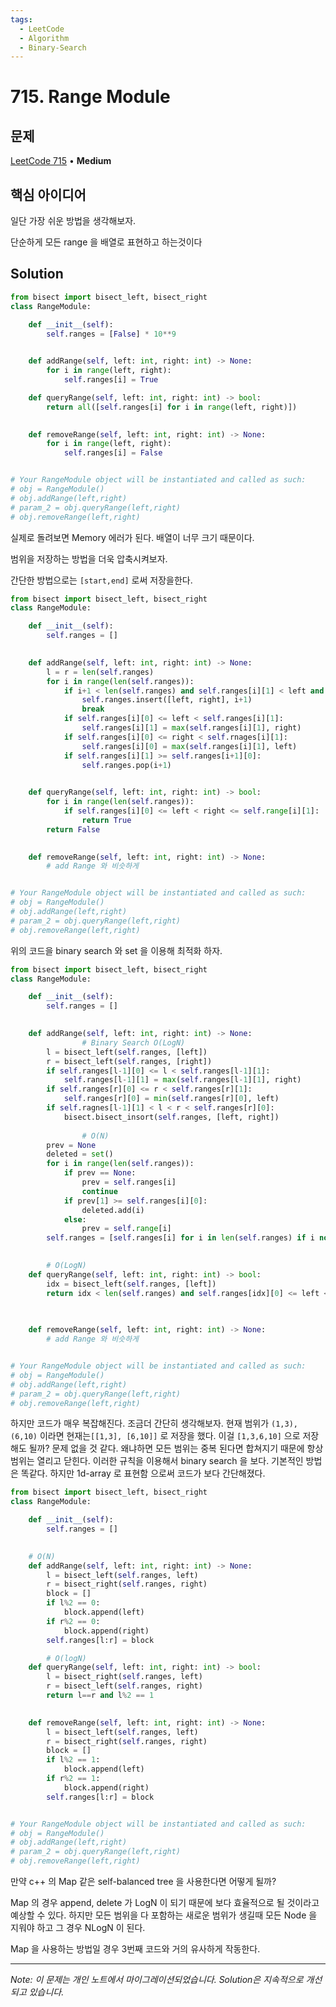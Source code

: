 ```yaml
---
tags:
  - LeetCode
  - Algorithm
  - Binary-Search
---
```


# 715. Range Module

## 문제

[LeetCode 715](https://leetcode.com/problems/range-module/) • **Medium**

## 핵심 아이디어

일단 가장 쉬운 방법을 생각해보자.

단순하게 모든 range 을 배열로 표현하고 하는것이다

## Solution

```python
from bisect import bisect_left, bisect_right
class RangeModule:

    def __init__(self):
        self.ranges = [False] * 10**9
        

    def addRange(self, left: int, right: int) -> None:
        for i in range(left, right):
            self.ranges[i] = True

    def queryRange(self, left: int, right: int) -> bool:
        return all([self.ranges[i] for i in range(left, right)])
        

    def removeRange(self, left: int, right: int) -> None:
        for i in range(left, right):
            self.ranges[i] = False


# Your RangeModule object will be instantiated and called as such:
# obj = RangeModule()
# obj.addRange(left,right)
# param_2 = obj.queryRange(left,right)
# obj.removeRange(left,right)
```

  

실제로 돌려보면 Memory 에러가 된다. 배열이 너무 크기 때문이다.

범위을 저장하는 방법을 더욱 압축시켜보자.

간단한 방법으로는 `[start,end]` 로써 저장을한다.

  

```python
from bisect import bisect_left, bisect_right
class RangeModule:

    def __init__(self):
        self.ranges = []
        

    def addRange(self, left: int, right: int) -> None:
        l = r = len(self.ranges)
        for i in range(len(self.ranges)):
            if i+1 < len(self.ranges) and self.ranges[i][1] < left and right< self.ranges[i+1][0]:
                self.ranges.insert([left, right], i+1)
                break
            if self.ranges[i][0] <= left < self.ranges[i][1]:
                self.ranges[i][1] = max(self.ranges[i][1], right)
            if self.ranges[i][0] <= right < self.rnages[i][1]:
                self.ranges[i][0] = max(self.ranges[i][1], left)
            if self.ranges[i][1] >= self.ranges[i+1][0]:
                self.ranges.pop(i+1)
        

    def queryRange(self, left: int, right: int) -> bool:
        for i in range(len(self.ranges)):
            if self.ranges[i][0] <= left < right <= self.range[i][1]:
                return True
        return False
        

    def removeRange(self, left: int, right: int) -> None:
        # add Range 와 비슷하게


# Your RangeModule object will be instantiated and called as such:
# obj = RangeModule()
# obj.addRange(left,right)
# param_2 = obj.queryRange(left,right)
# obj.removeRange(left,right)
```

위의 코드을 binary search 와 set 을 이용해 최적화 하자.

```python
from bisect import bisect_left, bisect_right
class RangeModule:

    def __init__(self):
        self.ranges = []
        

    def addRange(self, left: int, right: int) -> None:
				# Binary Search O(LogN)
        l = bisect_left(self.ranges, [left])
        r = bisect_left(self.ranges, [right])
        if self.ranges[l-1][0] <= l < self.ranges[l-1][1]:
            self.ranges[l-1][1] = max(self.ranges[l-1][1], right)
        if self.ranges[r][0] <= r < self.ranges[r][1]:
            self.ranges[r][0] = min(self.ranges[r][0], left)
        if self.ragnes[l-1][1] < l < r < self.ranges[r][0]:
            bisect.bisect_insort(self.ranges, [left, right])
               
				# O(N) 
        prev = None
        deleted = set()
        for i in range(len(self.ranges)):
            if prev == None:
                prev = self.ranges[i]
                continue
            if prev[1] >= self.ranges[i][0]:
                deleted.add(i)
            else:
                prev = self.range[i]
        self.ranges = [self.ranges[i] for i in len(self.ranges) if i not in deleted]
        

		# O(LogN)
    def queryRange(self, left: int, right: int) -> bool:
        idx = bisect_left(self.ranges, [left])
        return idx < len(self.ranges) and self.ranges[idx][0] <= left < right <= self.ranges[idx][1]
        
        

    def removeRange(self, left: int, right: int) -> None:
        # add Range 와 비슷하게


# Your RangeModule object will be instantiated and called as such:
# obj = RangeModule()
# obj.addRange(left,right)
# param_2 = obj.queryRange(left,right)
# obj.removeRange(left,right)
```

  

하지만 코드가 매우 복잡해진다. 조금더 간단히 생각해보자. 현재 범위가 `(1,3), (6,10)` 이라면 현재는`[[1,3], [6,10]]` 로 저장을 했다. 이걸 `[1,3,6,10]` 으로 저장해도 될까? 문제 없을 것 같다. 왜냐하면 모든 범위는 중복 된다면 합쳐지기 때문에 항상 범위는 열리고 닫힌다. 이러한 규칙을 이용해서 binary search 을 보다. 기본적인 방법은 똑같다. 하지만 1d-array 로 표현함 으로써 코드가 보다 간단해졌다.

```python
from bisect import bisect_left, bisect_right
class RangeModule:

    def __init__(self):
        self.ranges = []
        

	# O(N)
    def addRange(self, left: int, right: int) -> None:
        l = bisect_left(self.ranges, left)
        r = bisect_right(self.ranges, right)
        block = []
        if l%2 == 0:
            block.append(left)
        if r%2 == 0:
            block.append(right)
        self.ranges[l:r] = block

		# O(logN)
    def queryRange(self, left: int, right: int) -> bool:
        l = bisect_right(self.ranges, left)
        r = bisect_left(self.ranges, right)
        return l==r and l%2 == 1
        

    def removeRange(self, left: int, right: int) -> None:
        l = bisect_left(self.ranges, left)
        r = bisect_right(self.ranges, right)
        block = []
        if l%2 == 1:
            block.append(left)
        if r%2 == 1:
            block.append(right)
        self.ranges[l:r] = block


# Your RangeModule object will be instantiated and called as such:
# obj = RangeModule()
# obj.addRange(left,right)
# param_2 = obj.queryRange(left,right)
# obj.removeRange(left,right)
```

  

만약 c++ 의 Map 같은 self-balanced tree 을 사용한다면 어떻게 될까?

Map 의 경우 append, delete 가 LogN 이 되기 때문에 보다 효율적으로 될 것이라고 예상할 수 있다. 하지만 모든 범위을 다 포함하는 새로운 범위가 생길때 모든 Node 을 지워야 하고 그 경우 NLogN 이 된다.

Map 을 사용하는 방법일 경우 3번째 코드와 거의 유사하게 작동한다.

---

*Note: 이 문제는 개인 노트에서 마이그레이션되었습니다. Solution은 지속적으로 개선되고 있습니다.*
